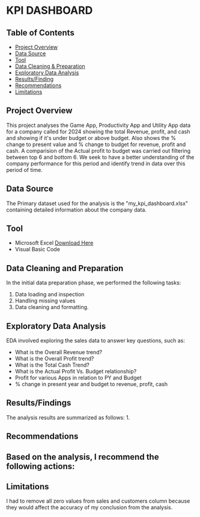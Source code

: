 # KPI DASHBOARD

## Table of Contents
- [Project Overview](#project-overview)
- [Data Source](#data-source)
- [Tool](#tool)
- [Data Cleaning & Preparation](#data-cleaning-and-preparation)
- [Exploratory Data Analysis](#exploratory-data-analysis)
- [Results/Finding](#results/findings)
- [Recommendations](#recommendations)
- [Limitations](#limitations)

## Project Overview
This project analyses the Game App, Productivity App and Utility App data for a company called for 2024 showing the total Revenue, profit, and cash and showing if it's under budget or above budget. Also shows the % change to present value and % change to budget for revenue, profit and cash. A comparision of the Actual profit to budget was carried out filtering between top 6 and bottom 6. We seek to have a better understanding of the company performance for this period and identify trend in data over this period of time.

## Data Source
The Primary dataset used for the analysis is the "my_kpi_dashboard.xlsx" containing detailed information about the company data.

## Tool
- Microsoft Excel [Download Here]("https://microsoft.com")
- Visual Basic Code

## Data Cleaning and Preparation
In the initial data preparation phase, we performed the following tasks:
1. Data loading and inspection
2. Handling missing values
3. Data cleaning and formatting.

## Exploratory Data Analysis
EDA involved exploring the sales data to answer key questions, such as:
- What is the Overall Revenue trend?
- What is the Overall Profit trend?
- What is the Total Cash Trend?
- What is the Actual Profit Vs. Budget relationship?
- Profit for various Apps in relation to PY and Budget
- % change in present year and budget to revenue, profit, cash

## Results/Findings
The analysis results are summarized as follows:
1.  

## Recommendations
Based on the analysis, I recommend the following actions:
- 

## Limitations
I had to remove all zero values from sales and customers column because they would affect the accuracy of my conclusion from the analysis.
